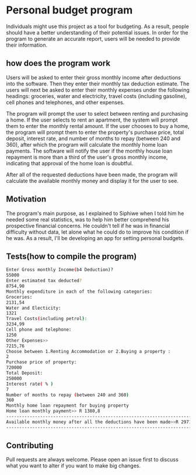 # Personal budget program

Individuals might use this project as a tool for budgeting. As a result, people should have a better understanding of their potential issues. In order for the 
program to generate an accurate report, users will be needed to provide their information.

## how does the program work

Users will be asked to enter their gross monthly income after deductions into the software. Then they enter their monthly tax deduction estimate. The users will next 
be asked to enter their monthly expenses under the following headings: groceries, water and electricity, travel costs (including gasoline), cell phones and telephones, and other expenses.

The program will prompt the user to select between renting and purchasing a home. If the user selects to rent an apartment, the system will prompt them to enter the
monthly rental amount. If the user chooses to buy a home, the program will prompt them to enter the property's purchase price, total deposit, interest rate,
and number of months to repay (between 240 and 360), after which the program will calculate the monthly home loan payments. The software will notify the user if
the monthly house loan repayment is more than a third of the user's gross monthly income, indicating that approval of the home loan is doubtful.


After all of the requested deductions have been made, the program will calculate the available monthly money and display it for the user to see.

## Motivation
The program's main purpose, as I explained to Siphiwe when I told him he needed some real statistics, was to help him better comprehend his prospective 
financial concerns. He couldn't tell if he was in financial difficulty without data, let alone what he could do to improve his condition if he was. As a result,
I'll be developing an app for setting personal budgets.

## Tests(how to compile the program)
```bash
Enter Gross monthly Income(b4 Deduction)?
55000
Enter estimated tax deducted?
8754,90
Monthly expenditure in each of the following categories:
Groceries:
2131,54
Water and Electicity:
1321
Travel Costs(including petrol):
3234,99
Cell phone and telephone:
1250
Other Expenses>>
7215,76
Choose between 1.Renting Accommodation or 2.Buying a property :
2
Purchase price of property:
720000
Total Deposit:
250000
Interest rate( % )
7
Number of months to repay (between 240 and 360)
360
Monthly home loan repayment for buying property
Home loan monthly payment>> R 1380,8
--------------------------------------------------------------------------------------
Available monthly money after all the deductions have been made>>R 29711,01
--------------------------------------------------------------------------------------
```

## Contributing

Pull requests are always welcome. Please open an issue first to discuss what you want to alter if you want to make big changes.